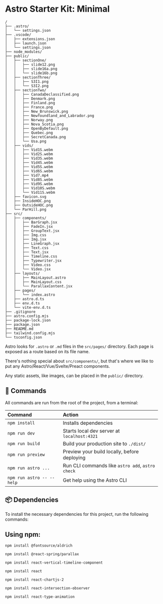 # Astro Starter Kit: Minimal

```text
/
├── .astro/
│   └── settings.json
├── .vscode/
│   ├── extensions.json
│   ├── launch.json
│   └── settings.json
├── node_modules/
├── public/
│   ├── sectionOne/
│   │   ├── slide12.png
│   │   ├── slide16a.png
│   │   └── slide16b.png
│   ├── sectionThree/
│   │   ├── S3I1.png
│   │   └── S3I2.png
│   ├── sectionTwo/
│   │   ├── CanadaDeclassified.png
│   │   ├── Denmark.png
│   │   ├── Finland.png
│   │   ├── France.png
│   │   ├── New_Brunswick.png
│   │   ├── Newfoundland_and_Labrador.png
│   │   ├── Norway.png
│   │   ├── Nova_Scotia.png
│   │   ├── OpenByDefault.png
│   │   ├── Quebec.png
│   │   ├── SecretCanada.png
│   │   └── Usa.png
│   ├── vids/
│   │   ├── Vid1S.webm
│   │   ├── Vid2S.webm
│   │   ├── Vid3S.webm
│   │   ├── Vid4S.webm
│   │   ├── Vid5S.webm
│   │   ├── Vid6S.webm
│   │   ├── Vid7.mp4
│   │   ├── Vid8S.webm
│   │   ├── Vid9S.webm
│   │   ├── Vid10S.webm
│   │   └── Vid11S.webm
│   ├── favicon.svg
│   ├── InsideHOC.png
│   ├── OutsideHOC.png
│   └── ParHill.png
├── src/
│   ├── components/
│   │   ├── BarGraph.jsx
│   │   ├── FadeIn.jsx
│   │   ├── GroupText.jsx
│   │   ├── Img.css
│   │   ├── Img.jsx
│   │   ├── LineGraph.jsx
│   │   ├── Text.css
│   │   ├── Text.jsx
│   │   ├── Timeline.css
│   │   ├── Typewriter.jsx
│   │   ├── Video.css
│   │   └── Video.jsx
│   ├── layouts/
│   │   ├── MainLayout.astro
│   │   ├── MainLayout.css
│   │   └── ParallaxContent.jsx
│   ├── pages/
│   │   └── index.astro
│   ├── astro.d.ts
│   ├── env.d.ts
│   └── vite-env.d.ts
├── .gitignore
├── astro.config.mjs
├── package-lock.json
├── package.json
├── README.md
├── tailwind.config.mjs
└── tsconfig.json

```

Astro looks for `.astro` or `.md` files in the `src/pages/` directory. Each page is exposed as a route based on its file name.

There's nothing special about `src/components/`, but that's where we like to put any Astro/React/Vue/Svelte/Preact components.

Any static assets, like images, can be placed in the `public/` directory.

## 🧞 Commands

All commands are run from the root of the project, from a terminal:

| Command                   | Action                                           |
| :------------------------ | :----------------------------------------------- |
| `npm install`             | Installs dependencies                            |
| `npm run dev`             | Starts local dev server at `localhost:4321`      |
| `npm run build`           | Build your production site to `./dist/`          |
| `npm run preview`         | Preview your build locally, before deploying     |
| `npm run astro ...`       | Run CLI commands like `astro add`, `astro check` |
| `npm run astro -- --help` | Get help using the Astro CLI                     |

## 📦 Dependencies
To install the necessary dependencies for this project, run the following commands:

## Using npm:
```text
npm install @fontsource/aldrich
```
```text
npm install @react-spring/parallax
```
```text
npm install react-vertical-timeline-component
```
```text
npm install react
```
```text
npm install react-chartjs-2
```
```text
npm install react-intersection-observer
```
```text
npm install react-type-animation
```
